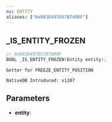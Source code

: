 ```yaml
---
ns: ENTITY
aliases: ["0x083D497D57B7400F"]
---
```

## _IS_ENTITY_FROZEN

```c
// 0x083D497D57B7400F
BOOL _IS_ENTITY_FROZEN(Entity entity);
```

```
Getter for FREEZE_ENTITY_POSITION

NativeDB Introduced: v1207
```

## Parameters
* **entity**:
